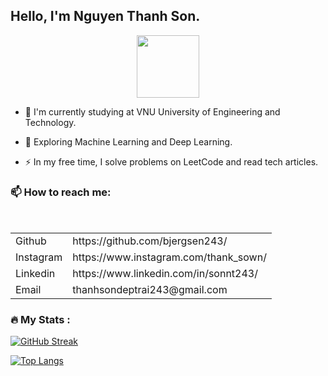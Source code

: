 ## Hello, I'm Nguyen Thanh Son.
<div id="header" align="center">
  <img src="https://media.giphy.com/media/M9gbBd9nbDrOTu1Mqx/giphy.gif" width="100"/>
</div>
<img src="https://komarev.com/ghpvc/?username=bjergsen243&style=flat-square&color=blue" alt=""/>

- :telescope: I'm currently studying at VNU University of Engineering and Technology.

- :seedling: Exploring Machine Learning and Deep Learning.

- :zap: In my free time, I solve problems on LeetCode and read tech articles.

### :mailbox: How to reach me:

<br>
<table>
  <tr>
    <td>
      Github 
    </td>
    <td>
      https://github.com/bjergsen243/
    </td>
  </tr>
  <tr>
    <td>
      Instagram 
    </td>
    <td>
      https://www.instagram.com/thank_sown/
    </td>
  </tr>
  <tr>
    <td>
      Linkedin 
    </td>
    <td>
      https://www.linkedin.com/in/sonnt243/
    </td>
  </tr>
  <tr>
    <td>
      Email 
    </td>
    <td>
      <a src = "thanhsondeptrai243@gmail.com">thanhsondeptrai243@gmail.com</a>
    </td>
  </tr>
</table>

### :fire: My Stats :
[![GitHub Streak](http://github-readme-streak-stats.herokuapp.com?user=bjergsen243&theme=dark)](https://git.io/streak-stats)

[![Top Langs](https://github-readme-stats.vercel.app/api/top-langs/?username=bjergsen243&layout=compact&theme=vision-friendly-dark)](https://github.com/anuraghazra/github-readme-stats)
